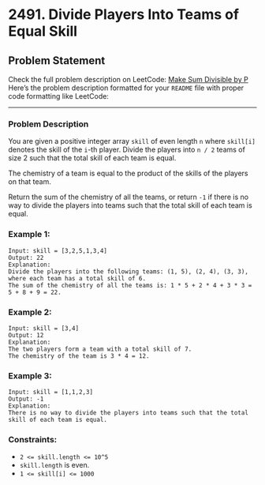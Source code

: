 # 2491. Divide Players Into Teams of Equal Skill

## Problem Statement
Check the full problem description on LeetCode: [Make Sum Divisible by P](https://leetcode.com/problems/divide-players-into-teams-of-equal-skill/description/?envType=daily-question&envId=2024-10-04)
Here’s the problem description formatted for your `README` file with proper code formatting like LeetCode:

---

### Problem Description

You are given a positive integer array `skill` of even length `n` where `skill[i]` denotes the skill of the `i`-th player. Divide the players into `n / 2` teams of size 2 such that the total skill of each team is equal.

The chemistry of a team is equal to the product of the skills of the players on that team.

Return the sum of the chemistry of all the teams, or return `-1` if there is no way to divide the players into teams such that the total skill of each team is equal.

### Example 1:
```
Input: skill = [3,2,5,1,3,4]
Output: 22
Explanation: 
Divide the players into the following teams: (1, 5), (2, 4), (3, 3), where each team has a total skill of 6.
The sum of the chemistry of all the teams is: 1 * 5 + 2 * 4 + 3 * 3 = 5 + 8 + 9 = 22.
```

### Example 2:
```
Input: skill = [3,4]
Output: 12
Explanation: 
The two players form a team with a total skill of 7.
The chemistry of the team is 3 * 4 = 12.
```

### Example 3:
```
Input: skill = [1,1,2,3]
Output: -1
Explanation: 
There is no way to divide the players into teams such that the total skill of each team is equal.
```

### Constraints:
- `2 <= skill.length <= 10^5`
- `skill.length` is even.
- `1 <= skill[i] <= 1000`
